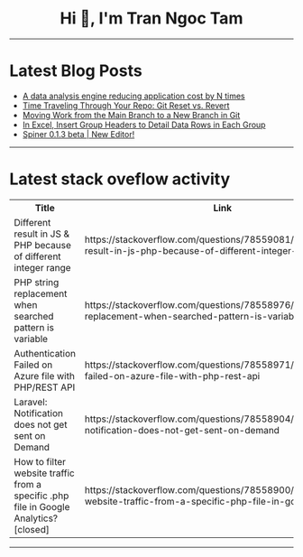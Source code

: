 <h1 align="center">Hi 👋, I'm Tran Ngoc Tam</h1>

---

# Latest Blog Posts 
<!-- BLOG-POST-LIST:START -->
- [A data analysis engine reducing application cost by N times](https://dev.to/esproc_spl/a-data-analysis-engine-reducing-application-cost-by-n-times-3ph6)
- [Time Traveling Through Your Repo: Git Reset vs. Revert](https://dev.to/nguonodave/time-traveling-through-your-repo-git-reset-vs-revert-1en4)
- [Moving Work from the Main Branch to a New Branch in Git](https://dev.to/mochafreddo/moving-work-from-the-main-branch-to-a-new-branch-in-git-o60)
- [In Excel, Insert Group Headers to Detail Data Rows in Each Group](https://dev.to/judithliu677/in-excel-insert-group-headers-to-detail-data-rows-in-each-group-d7p)
- [Spiner 0.1.3 beta | New Editor!](https://dev.to/eliaondacs/spiner-013-beta-new-editor-4428)
<!-- BLOG-POST-LIST:END -->

---

# Latest stack oveflow activity
<table>
  <tr><th>Title</th><th>Link</th></tr>
  <!-- STACKOVERFLOW:START --><tr><td>Different result in JS &amp; PHP because of different integer range</td><td>https://stackoverflow.com/questions/78559081/different-result-in-js-php-because-of-different-integer-range</td></tr><tr><td>PHP string replacement when searched pattern is variable</td><td>https://stackoverflow.com/questions/78558976/php-string-replacement-when-searched-pattern-is-variable</td></tr><tr><td>Authentication Failed on Azure file with PHP/REST API</td><td>https://stackoverflow.com/questions/78558971/authentication-failed-on-azure-file-with-php-rest-api</td></tr><tr><td>Laravel: Notification does not get sent on Demand</td><td>https://stackoverflow.com/questions/78558904/laravel-notification-does-not-get-sent-on-demand</td></tr><tr><td>How to filter website traffic from a specific .php file in Google Analytics? [closed]</td><td>https://stackoverflow.com/questions/78558900/how-to-filter-website-traffic-from-a-specific-php-file-in-google-analytics</td></tr><!-- STACKOVERFLOW:END -->
</table>

---



